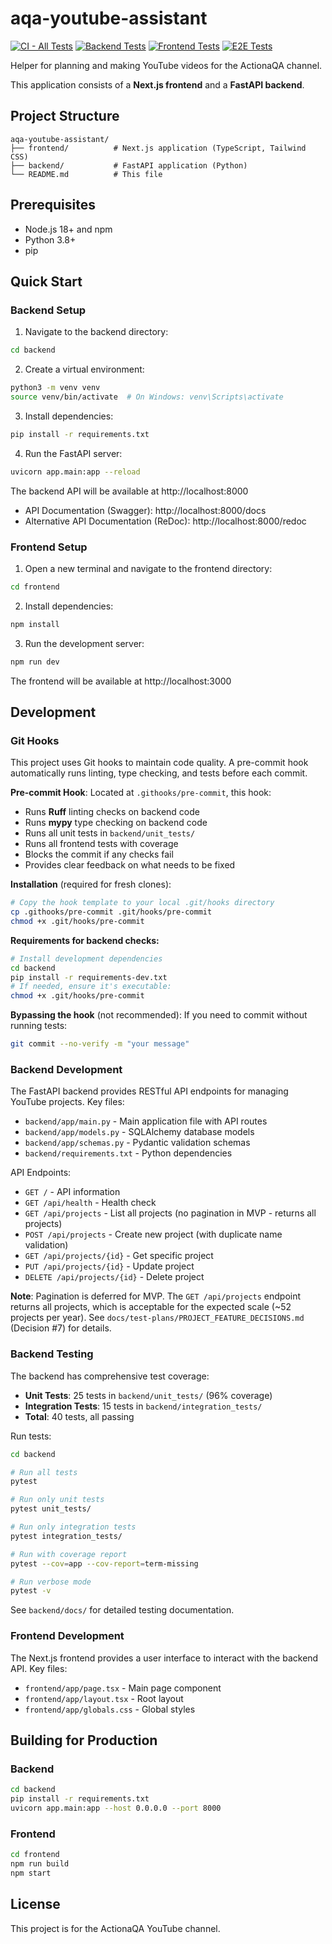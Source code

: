 # aqa-youtube-assistant

[![CI - All Tests](https://github.com/chris-jackson-actionqa/aqa-youtube-assistant/actions/workflows/ci.yml/badge.svg)](https://github.com/chris-jackson-actionqa/aqa-youtube-assistant/actions/workflows/ci.yml)
[![Backend Tests](https://github.com/chris-jackson-actionqa/aqa-youtube-assistant/actions/workflows/backend-tests.yml/badge.svg)](https://github.com/chris-jackson-actionqa/aqa-youtube-assistant/actions/workflows/backend-tests.yml)
[![Frontend Tests](https://github.com/chris-jackson-actionqa/aqa-youtube-assistant/actions/workflows/frontend-tests.yml/badge.svg)](https://github.com/chris-jackson-actionqa/aqa-youtube-assistant/actions/workflows/frontend-tests.yml)
[![E2E Tests](https://github.com/chris-jackson-actionqa/aqa-youtube-assistant/actions/workflows/e2e-tests.yml/badge.svg)](https://github.com/chris-jackson-actionqa/aqa-youtube-assistant/actions/workflows/e2e-tests.yml)

Helper for planning and making YouTube videos for the ActionaQA channel.

This application consists of a **Next.js frontend** and a **FastAPI backend**.

## Project Structure

```
aqa-youtube-assistant/
├── frontend/          # Next.js application (TypeScript, Tailwind CSS)
├── backend/           # FastAPI application (Python)
└── README.md          # This file
```

## Prerequisites

- Node.js 18+ and npm
- Python 3.8+
- pip

## Quick Start

### Backend Setup

1. Navigate to the backend directory:
```bash
cd backend
```

2. Create a virtual environment:
```bash
python3 -m venv venv
source venv/bin/activate  # On Windows: venv\Scripts\activate
```

3. Install dependencies:
```bash
pip install -r requirements.txt
```

4. Run the FastAPI server:
```bash
uvicorn app.main:app --reload
```

The backend API will be available at http://localhost:8000

- API Documentation (Swagger): http://localhost:8000/docs
- Alternative API Documentation (ReDoc): http://localhost:8000/redoc

### Frontend Setup

1. Open a new terminal and navigate to the frontend directory:
```bash
cd frontend
```

2. Install dependencies:
```bash
npm install
```

3. Run the development server:
```bash
npm run dev
```

The frontend will be available at http://localhost:3000

## Development

### Git Hooks

This project uses Git hooks to maintain code quality. A pre-commit hook automatically runs linting, type checking, and tests before each commit.

**Pre-commit Hook**: Located at `.githooks/pre-commit`, this hook:
- Runs **Ruff** linting checks on backend code
- Runs **mypy** type checking on backend code
- Runs all unit tests in `backend/unit_tests/`
- Runs all frontend tests with coverage
- Blocks the commit if any checks fail
- Provides clear feedback on what needs to be fixed

**Installation** (required for fresh clones):

```bash
# Copy the hook template to your local .git/hooks directory
cp .githooks/pre-commit .git/hooks/pre-commit
chmod +x .git/hooks/pre-commit
```

**Requirements for backend checks:**
```bash
# Install development dependencies
cd backend
pip install -r requirements-dev.txt
# If needed, ensure it's executable:
chmod +x .git/hooks/pre-commit
```

**Bypassing the hook** (not recommended): If you need to commit without running tests:
```bash
git commit --no-verify -m "your message"
```

### Backend Development

The FastAPI backend provides RESTful API endpoints for managing YouTube projects. Key files:

- `backend/app/main.py` - Main application file with API routes
- `backend/app/models.py` - SQLAlchemy database models
- `backend/app/schemas.py` - Pydantic validation schemas
- `backend/requirements.txt` - Python dependencies

API Endpoints:
- `GET /` - API information
- `GET /api/health` - Health check
- `GET /api/projects` - List all projects (no pagination in MVP - returns all projects)
- `POST /api/projects` - Create new project (with duplicate name validation)
- `GET /api/projects/{id}` - Get specific project
- `PUT /api/projects/{id}` - Update project
- `DELETE /api/projects/{id}` - Delete project

**Note**: Pagination is deferred for MVP. The `GET /api/projects` endpoint returns all projects, which is acceptable for the expected scale (~52 projects per year). See `docs/test-plans/PROJECT_FEATURE_DECISIONS.md` (Decision #7) for details.

### Backend Testing

The backend has comprehensive test coverage:

- **Unit Tests**: 25 tests in `backend/unit_tests/` (96% coverage)
- **Integration Tests**: 15 tests in `backend/integration_tests/`
- **Total**: 40 tests, all passing

Run tests:
```bash
cd backend

# Run all tests
pytest

# Run only unit tests
pytest unit_tests/

# Run only integration tests
pytest integration_tests/

# Run with coverage report
pytest --cov=app --cov-report=term-missing

# Run verbose mode
pytest -v
```

See `backend/docs/` for detailed testing documentation.

### Frontend Development

The Next.js frontend provides a user interface to interact with the backend API. Key files:

- `frontend/app/page.tsx` - Main page component
- `frontend/app/layout.tsx` - Root layout
- `frontend/app/globals.css` - Global styles

## Building for Production

### Backend
```bash
cd backend
pip install -r requirements.txt
uvicorn app.main:app --host 0.0.0.0 --port 8000
```

### Frontend
```bash
cd frontend
npm run build
npm start
```

## License

This project is for the ActionaQA YouTube channel.

